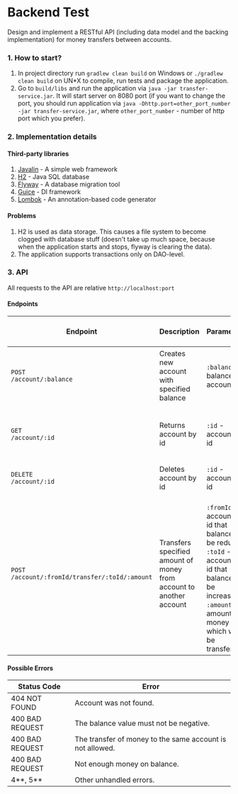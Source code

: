 # Backend Test
Design and implement a RESTful API (including data model and the backing implementation) for
money transfers between accounts.
### 1. How to start? ###
1. In project directory run `gradlew clean build` on Windows or `./gradlew clean build` on UN*X to compile, run tests and package the application.
2. Go to `build/libs` and run the application via `java -jar transfer-service.jar`. It will start server on 8080 port (if you want to change the port, you should run application via `java -Dhttp.port=other_port_number -jar transfer-service.jar`, where `other_port_number` - number of http port which you prefer).

### 2. Implementation details ###
#### Third-party libraries ####
1. [Javalin](https://javalin.io/) - A simple web framework
2. [H2](http://www.h2database.com/html/main.html) - Java SQL database
3. [Flyway](https://flywaydb.org) - A database migration tool
4. [Guice](https://github.com/google/guice) - DI framework
5. [Lombok](https://projectlombok.org) - An annotation-based code generator
#### Problems ####
1. H2 is used as data storage. This causes a file system to become clogged with database stuff (doesn't take up much space, because when the application starts and stops, flyway is clearing the data).
2. The application supports transactions only on DAO-level.

### 3. API ###
All requests to the API are relative ```http://localhost:port```
#### Endpoints ####
<table>
    <thead>
        <tr>
            <th>Endpoint</th>
            <th>Description</th>
            <th>Parameters</th>
            <th>Success Response/Status Code</th>
        </tr>
    </thead>
    <tbody>
        <tr>
            <td><code>POST</code><br/><code>/account/:balance</code></td>
            <td>Creates new account with specified balance</td>
            <td><code>:balance</code> - balance on account</td>
            <td><pre>
{
    "id": id,
    "balance": balance
}</pre><br/>201 CREATED
        <tr>
            <td><code>GET</code><br/><code>/account/:id</code></td>
            <td>Returns account by id</td>
            <td><code>:id</code> - account's id</td>
            <td><pre>
{
    "id": id,
    "balance": balance
}</pre><br/>200 OK
	    </td>
        </tr>
        <tr>
	    <td><code>DELETE</code><br/><code>/account/:id</code></td>
            <td>Deletes account by id</td>
            <td><code>:id</code> - account's id</td>
	    <td>204 NO CONTENT</td>
        </tr>
        <tr>
            <td><code>POST</code><br/><code>/account/:fromId/transfer/:toId/:amount</code></td>
            <td>Transfers specified amount of money from account to another account</td>
            <td>
            	<br/><code>:fromId</code> - account's id that balance will be reduced
                <br/><code>:toId</code> - account's id that balance will be increased
                <br/><code>:amount</code> - amount of money which will be transferred
            </td>
	    <td>204 NO CONTENT</td>
        </tr>
    </tbody>
</table>

#### Possible Errors ####
<table>
	<thead>
    	<tr>
        	<th>Status Code</th>
            <th>Error</th>
        <tr>
    </thead>
    <tbody>
    	<tr>
        	<td>404 NOT FOUND</td>
        	<td>Account was not found.</td>
        </>
    	<tr>
        	<td>400 BAD REQUEST</td>
        	<td>The balance value must not be negative.</td>
        </>
    	<tr>
        	<td>400 BAD REQUEST</td>
        	<td>The transfer of money to the same account is not allowed.</td>
        </>
    	<tr>
        	<td>400 BAD REQUEST</td>
        	<td>Not enough money on balance.</td>
        </>
    	<tr>
        	<td>4**, 5**</td>
        	<td>Other unhandled errors.</td>
        </>
    </tbody>
</table>
